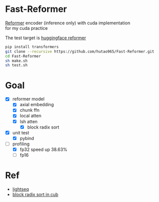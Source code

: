 # Fast-Reformer
[Reformer](https://arxiv.org/abs/2001.04451) encoder (inference only) with cuda implementation  
for my cuda practice  
  
The test target is [huggingface reformer](https://github.com/huggingface/transformers/blob/main/src/transformers/models/reformer/modeling_reformer.py)  
  
```bash
pip install transformers
git clone --recursive https://github.com/hutao965/Fast-Reformer.git
cd Fast-Reformer
sh make.sh
sh test.sh
```

# Goal
- [x] reformer model
  - [x] axial embedding
  - [x] chunk ffn
  - [x] local atten
  - [x] lsh atten
    - [x] block radix sort
- [x] unit test
  - [x] pybind
- [ ] profiling
  - [x] fp32 speed up 38.63%
  - [ ] fp16

# Ref
- [lightseq](https://github.com/bytedance/lightseq)
- [block radix sort in cub](https://github.com/NVIDIA/cub/blob/main/cub/block/block_radix_sort.cuh)
